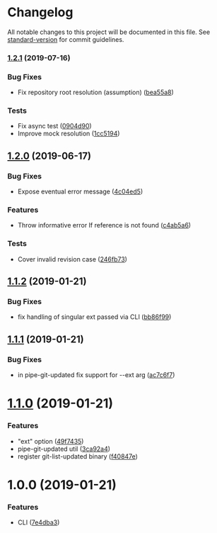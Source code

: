 # Changelog

All notable changes to this project will be documented in this file. See [standard-version](https://github.com/conventional-changelog/standard-version) for commit guidelines.

### [1.2.1](https://github.com/medikoo/git-list-updated/compare/v1.2.0...v1.2.1) (2019-07-16)

### Bug Fixes

- Fix repository root resolution (assumption) ([bea55a8](https://github.com/medikoo/git-list-updated/commit/bea55a8))

### Tests

- Fix async test ([0904d90](https://github.com/medikoo/git-list-updated/commit/0904d90))
- Improve mock resolution ([1cc5194](https://github.com/medikoo/git-list-updated/commit/1cc5194))

## [1.2.0](https://github.com/medikoo/git-list-updated/compare/v1.1.2...v1.2.0) (2019-06-17)

### Bug Fixes

- Expose eventual error message ([4c04ed5](https://github.com/medikoo/git-list-updated/commit/4c04ed5))

### Features

- Throw informative error If reference is not found ([c4ab5a6](https://github.com/medikoo/git-list-updated/commit/c4ab5a6))

### Tests

- Cover invalid revision case ([246fb73](https://github.com/medikoo/git-list-updated/commit/246fb73))

<a name="1.1.2"></a>

## [1.1.2](https://github.com/medikoo/git-list-updated/compare/v1.1.1...v1.1.2) (2019-01-21)

### Bug Fixes

- fix handling of singular ext passed via CLI ([bb86f99](https://github.com/medikoo/git-list-updated/commit/bb86f99))

<a name="1.1.1"></a>

## [1.1.1](https://github.com/medikoo/git-list-updated/compare/v1.1.0...v1.1.1) (2019-01-21)

### Bug Fixes

- in pipe-git-updated fix support for --ext arg ([ac7c6f7](https://github.com/medikoo/git-list-updated/commit/ac7c6f7))

<a name="1.1.0"></a>

# [1.1.0](https://github.com/medikoo/git-list-updated/compare/v1.0.0...v1.1.0) (2019-01-21)

### Features

- "ext" option ([49f7435](https://github.com/medikoo/git-list-updated/commit/49f7435))
- pipe-git-updated util ([3ca92a4](https://github.com/medikoo/git-list-updated/commit/3ca92a4))
- register git-list-updated binary ([f40847e](https://github.com/medikoo/git-list-updated/commit/f40847e))

<a name="1.0.0"></a>

# 1.0.0 (2019-01-21)

### Features

- CLI ([7e4dba3](https://github.com/medikoo/git-list-updated/commit/7e4dba3))
